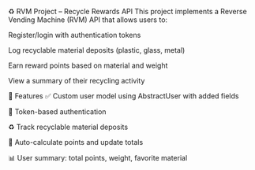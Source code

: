 ♻️ RVM Project – Recycle Rewards API
This project implements a Reverse Vending Machine (RVM) API that allows users to:

Register/login with authentication tokens

Log recyclable material deposits (plastic, glass, metal)

Earn reward points based on material and weight

View a summary of their recycling activity

🚀 Features
✅ Custom user model using AbstractUser with added fields

🔐 Token-based authentication

♻️ Track recyclable material deposits

🏅 Auto-calculate points and update totals

📊 User summary: total points, weight, favorite material
